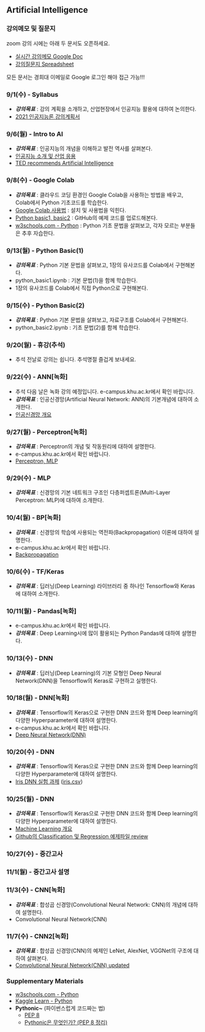 ## Artificial Intelligence

### 강의메모 및 질문지

zoom 강의 시에는 아래 두 문서도 오픈하세요. 

* [실시간 강의메모 Google Doc](https://docs.google.com/document/d/1j9M9fUVV00nIqfAcCgJIv39C9kBlE7_dbp-_Dn9lGAI)
* [강의질문지 Spreadsheet](https://docs.google.com/spreadsheets/d/1ycRpgNQ_74vtBtou3lds-UU52QI8AwGvHm45ah58Whc)

모든 문서는 경희대 이메일로 Google 로그인 해야 접근 가능!!!

### 9/1(수) - Syllabus
* ___강의목표___ : 강의 계획을 소개하고, 산업현장에서 인공지능 활용에 대하여 논의한다.
* [2021 인공지능론 강의계획서](https://sugang.khu.ac.kr/core?attribute=lectPlan&p_year=2021&p_term=20&p_teach=027799&p_code=IE32300&p_subjt=IE323&lang=ko&loginYn=N&schedule_cd=hakbu&fake=1630693292972)

### 9/6(월) - Intro to AI
* ___강의목표___ : 인공지능의 개념을 이해하고 발전 역사를 살펴본다.
* [인공지능 소개 및 산업 응용](https://drive.google.com/file/d/1EPEzr8EVDPiRBgUJ3Y7gN9u-gXM90Q2N/view?usp=sharing)
* [TED recommends Artificial Intelligence](https://cooltool.com/blog/7-best-ted-videos-about-artificial-intelligence)

### 9/8(수) - Google Colab
* ___강의목표___ : 클라우드 코딩 환경인 Google Colab을 사용하는 방법을 배우고, Colab에서 Python 기초코드를 학습한다.
* [Google Colab 사용법](https://docs.google.com/document/d/1dNI-H5wLt23CE1kA0C7XHus5Z04WcYLFdqRtiKh4sfQ/edit) : 설치 및 사용법을 익힌다.
* [Python basic1, basic2](https://github.com/jjyjung/python) : GitHub의 예제 코드를 업로드해본다.
* [w3schools.com - Python](https://www.w3schools.com/python/) : Python 기초 문법을 살펴보고, 각자 모르는 부분들은 추후 자습한다.

### 9/13(월) - Python Basic(1)
* ___강의목표___ : Python 기본 문법을 살펴보고, 1장의 유사코드를 Colab에서 구현해본다.
* python_basic1.ipynb : 기본 문법(1)을 함께 학습한다.
* 1장의 유사코드를 Colab에서 직접 Python으로 구현해본다.

### 9/15(수) - Python Basic(2)
* ___강의목표___ : Python 기본 문법을 살펴보고, 자료구조를 Colab에서 구현해본다.
* python_basic2.ipynb : 기초 문법(2)를 함께 학습한다.

### 9/20(월) - 휴강(추석)
* 추석 전날로 강의는 쉽니다. 추석명절 즐겁게 보내세요. 

### 9/22(수) - ANN[녹화]
* 추석 다음 날은 녹화 강의 예정입니다. e-campus.khu.ac.kr에서 확인 바랍니다.
* ___강의목표___ : 인공신경망(Artificial Neural Network: ANN)의 기본개념에 대하여 소개한다.
* [인공신경망 개요](https://drive.google.com/file/d/1L41cuRgBK2jC7N8al-bUg1TeCQpfefSl)

### 9/27(월) - Perceptron[녹화]
* ___강의목표___ : Perceptron의 개념 및 작동원리에 대하여 설명한다.
* e-campus.khu.ac.kr에서 확인 바랍니다.
* [Perceptron, MLP](https://drive.google.com/file/d/1W3GdLLq4HuU9EDLsM9kYwCQLgE2wERVW)

### 9/29(수) - MLP
* ___강의목표___ : 신경망의 기본 네트워크 구조인 다층퍼셉트론(Multi-Layer Perceptron: MLP)에 대하여 소개한다.

### 10/4(월) - BP[녹화]
* ___강의목표___ : 신경망의 학습에 사용되는 역전파(Backpropagation) 이론에 대하여 설명한다.
* e-campus.khu.ac.kr에서 확인 바랍니다.
* [Backpropagation](https://drive.google.com/file/d/1vxZiUsAZNAQpLzAjzq8FjYQgmEhoaPo8)

### 10/6(수) - TF/Keras	
* ___강의목표___ : 딥러닝(Deep Learning) 라이브러리 중 하나인 Tensorflow와 Keras에 대하여 소개한다.

### 10/11(월) -  Pandas[녹화]
* e-campus.khu.ac.kr에서 확인 바랍니다.
* ___강의목표___ : Deep Learning시에 많이 활용되는 Python Pandas에 대하여 설명한다.

### 10/13(수) - DNN
* ___강의목표___ : 딥러닝(Deep Learning)의 기본 모형인 Deep Neural Network(DNN)을 Tensorflow의 Keras로 구현하고 실행한다.

### 10/18(월) - DNN[녹화]
* ___강의목표___ : Tensorflow의 Keras으로 구현한 DNN 코드와 함께 Deep learning의 다양한 Hyperparameter에 대하여 설명한다.
* e-campus.khu.ac.kr에서 확인 바랍니다.
* [Deep Neural Network(DNN)](https://drive.google.com/file/d/1CgzIszKJcJMUf99EU4JcbjZNkJjYb5XA/view?usp=sharing)

### 10/20(수) - DNN
* ___강의목표___ : Tensorflow의 Keras으로 구현한 DNN 코드와 함께 Deep learning의 다양한 Hyperparameter에 대하여 설명한다.
* [Iris DNN 실험 과제](https://docs.google.com/document/d/1gzNwMsitv_ZdNOSZOXZfQOQirzv5-awB) ([iris.csv](https://github.com/jjyjung/ai/blob/gh-pages/iris.csv))

### 10/25(월) - DNN
* ___강의목표___ : Tensorflow의 Keras으로 구현한 DNN 코드와 함께 Deep learning의 다양한 Hyperparameter에 대하여 설명한다.
* [Machine Learning 개요](https://drive.google.com/file/d/1-YLiLlSnlGjUxFGUhOxCY8RL0YltJY1_)
* [Github의 Classification 및 Regression 예제파일 review](https://github.com/jjyjung/ai/)

### 10/27(수) - 중간고사

### 11/1(월) - 중간고사 설명

### 11/3(수) - CNN[녹화]
* ___강의목표___ : 합성곱 신경망(Convolutional Neural Network: CNN)의 개념에 대하여 설명한다.
* Convolutional Neural Network(CNN)

### 11/7(수) - CNN2[녹화]
* ___강의목표___ : 합성곱 신경망(CNN)의 예제인 LeNet, AlexNet, VGGNet의 구조에 대하여 살펴본다.
* [Convolutional Neural Network(CNN) updated](https://drive.google.com/file/d/1fOBE-p97hZVEincnpKs_uwG3kqWNMbwP)


### Supplementary Materials
* [w3schools.com - Python](https://www.w3schools.com/python/)
* [Kaggle Learn - Python](https://www.kaggle.com/learn/python/)
* __Pythonic~__ (파이썬스럽게 코드짜는 법)
  - [PEP 8](https://www.python.org/dev/peps/pep-0008/)
  - [Pythonic은 무엇인가? (PEP 8 정리)](https://codechacha.com/ko/pythonic-and-pep8/)

